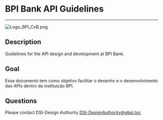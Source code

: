 # BPI Bank API Guidelines

----------------------------------------------------------------------------

<!-- focus: false -->
![Logo_BPI_CxB.png](https://stoplight.io/api/v1/projects/cHJqOjExODcyOA/images/qk9hzvosZJU)

## Description
Guidelines for the API design and development at BPI Bank.

## Goal
Esse documento tem como objetivo facilitar o desenho e o desenvolvimento das APIs dentro da instituição BPI.

## Questions
Please contact DSI-Design Authority <DSI-DesignAuthority@gbpi.loc>
